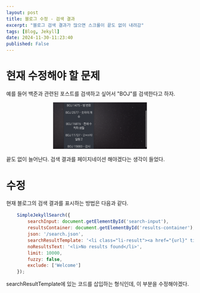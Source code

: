 ```yaml
---
layout: post
title: 블로그 수정 - 검색 결과
excerpt: "블로그 검색 결과가 많으면 스크롤이 끝도 없이 내려감"
tags: [Blog, Jekyll]
date: 2024-11-30-11:23:40
published: False
---
```


# 현재 수정해야 할 문제

예를 들어 백준과 관련된 포스트를 검색하고 싶어서 "BOJ"를 검색한다고 하자.

<p align="center">
  <img src="/assets/Blog/SearchResult.png" width="50%">
</p>
  
끝도 없이 늘어난다. 검색 결과를 페이지네이션 해야겠다는 생각이 들었다.

# 수정

현재 블로그의 검색 결과를 표시하는 방법은 다음과 같다.
```javascript
    SimpleJekyllSearch({
        searchInput: document.getElementById('search-input'),
        resultsContainer: document.getElementById('results-container'),
        json: '/search.json',
        searchResultTemplate: '<li class="li-result"><a href="{url}" title="{desc}">{title}</a></li>',
        noResultsText: '<li>No results found</li>',
        limit: 10000,
        fuzzy: false,
        exclude: ['Welcome']
    });
```

searchResultTemplate에 있는 코드를 삽입하는 형식인데, 이 부분을 수정해야겠다.  